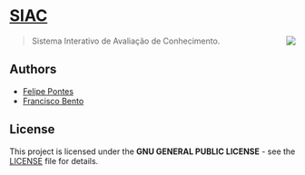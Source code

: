 # [SIAC](https://projeto-siac.github.io)

<img align="right" src="https://avatars2.githubusercontent.com/u/20824923?s=150" />

> Sistema Interativo de Avaliação de Conhecimento.

## Authors

* [Felipe Pontes](https://github.com/felipemfp)
* [Francisco Bento](https://github.com/chicobentojr)

## License

This project is licensed under the __GNU GENERAL PUBLIC LICENSE__ - see the [LICENSE](LICENSE) file for details.
